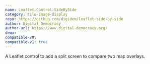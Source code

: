 ```yaml
---
name: Leaflet.Control.SideBySide
category: tile-image-display
repo: https://github.com/digidem/leaflet-side-by-side
author: Digital Democracy
author-url: https://www.digital-democracy.org/
demo:
compatible-v0:
compatible-v1: true
---
```


A Leaflet control to add a split screen to compare two map overlays.
